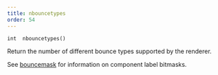 ```yaml
---
title: nbouncetypes
order: 54
---
```

`int  nbouncetypes()`

Return the number of different bounce types supported by the renderer.

See [bouncemask](./bouncemask) for information on component label bitmasks.
